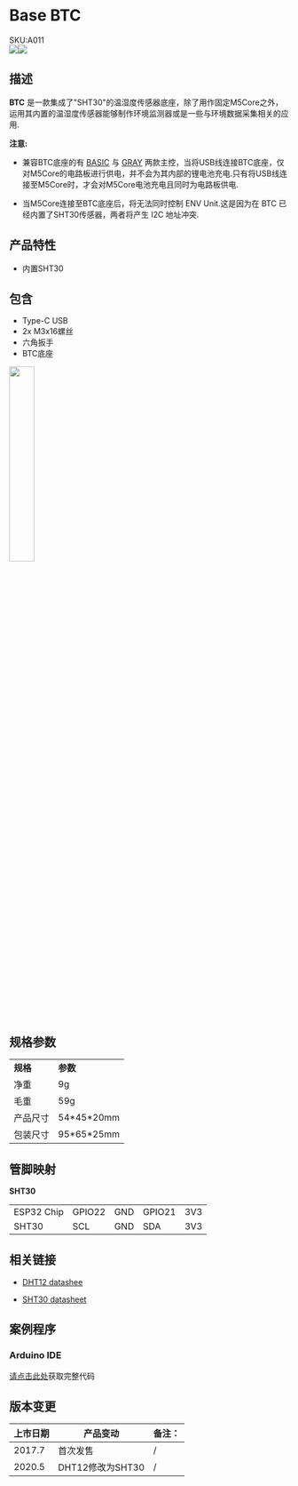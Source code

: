 # Base BTC

<div class="badge badge-pill badge-primary product_sku_tag">SKU:A011</div>

<div class="product_pic"><img src="assets/img/product_pics/module/module_btc_01.webp"><img src="assets/img/product_pics/module/module_btc_02.webp"></div>

## 描述

**BTC** 是一款集成了"SHT30"的温湿度传感器底座，除了用作固定M5Core之外，运用其内置的温湿度传感器能够制作环境监测器或是一些与环境数据采集相关的应用.

**注意:**

* 兼容BTC底座的有 [BASIC](https://docs.m5stack.com/#/zh_CN/core/basic) 与 [GRAY](https://docs.m5stack.com/#/zh_CN/core/gray) 两款主控，当将USB线连接BTC底座，仅对M5Core的电路板进行供电，并不会为其内部的锂电池充电.只有将USB线连接至M5Core时，才会对M5Core电池充电且同时为电路板供电.

* 当M5Core连接至BTC底座后，将无法同时控制 ENV Unit.这是因为在 BTC 已经内置了SHT30传感器，两者将产生 I2C 地址冲突.

##  产品特性

-  内置SHT30

##  包含

-  Type-C USB
-  2x M3x16螺丝
-  六角扳手
-  BTC底座

<img src="assets/img/product_pics/module/module_btc_04.webp" width="30%" height="30%">

## 规格参数

<table>
   <tr style="font-weight:bold">
      <td>规格</td>
      <td>参数</td>
   </tr>
   <tr>
      <td>净重</td>
      <td>9g</td>
   </tr>
   <tr>
      <td>毛重</td>
      <td>59g</td>
   </tr>
   <tr>
      <td>产品尺寸</td>
      <td>54*45*20mm</td>
   </tr>
   <tr>
      <td>包装尺寸</td>
      <td>95*65*25mm</td>
   </tr>
 </table>

##  管脚映射

**SHT30**

<table>
 <tr><td>ESP32 Chip</td><td>GPIO22</td><td>GND</td><td>GPIO21</td><td>3V3</td></tr>
 <tr><td>SHT30</td><td>SCL</td><td>GND</td><td>SDA</td><td>3V3</td></tr>
</table>

## 相关链接

- [DHT12 datashee](https://m5stack.oss-cn-shenzhen.aliyuncs.com/resource/docs/datasheet/hat/DHT12_en.pdf)

- [SHT30 datasheet](https://m5stack.oss-cn-shenzhen.aliyuncs.com/resource/docs/datasheet/unit/SHT3x_Datasheet_digital.pdf)

## 案例程序

### Arduino IDE

[请点击此处](https://github.com/m5stack/M5-ProductExampleCodes/tree/master/Base/BTC/Arduino/BTC2.1)获取完整代码


## 版本变更

<table>
   <thead>
      <tr> 
         <th>上市日期</th>
         <th>产品变动</th>
         <th>备注：</th>
      </tr>
   </thead>    
   <tbody>
      <tr>
         <td>2017.7</td>
         <td>首次发售</td>
         <td>/</td>
      </tr>
      <tr>
         <td>2020.5</td>
         <td>DHT12修改为SHT30</td>
         <td>/</td>
      </tr>
   <tbody>
</table>


<script>

   var purchase_link = 'https://m5stack.com/collections/m5-base/products/btc-standing-base';

   anchor_search(purchase_link);
   scrollFunc();

</script>